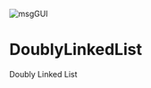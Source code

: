![msgGUI](https://github.com/NathanLouth/DoublyLinkedList/blob/main/msgGUI.PNG) 
# DoublyLinkedList
Doubly Linked List

